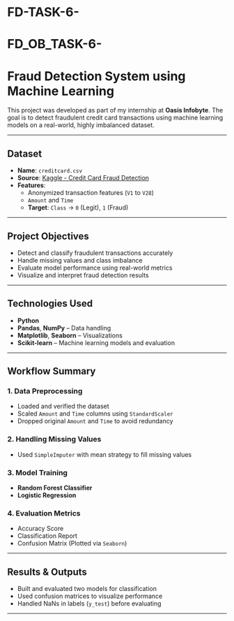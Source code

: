 # FD-TASK-6-
# FD_OB_TASK-6-
# Fraud Detection System using Machine Learning

This project was developed as part of my internship at **Oasis Infobyte**. The goal is to detect fraudulent credit card transactions using machine learning models on a real-world, highly imbalanced dataset.

---

##  Dataset

- **Name**: `creditcard.csv`
- **Source**: [Kaggle - Credit Card Fraud Detection](https://www.kaggle.com/mlg-ulb/creditcardfraud)
- **Features**:
  - Anonymized transaction features (`V1` to `V28`)
  - `Amount` and `Time`
  - **Target**: `Class` → `0` (Legit), `1` (Fraud)

---

##  Project Objectives

- Detect and classify fraudulent transactions accurately
- Handle missing values and class imbalance
- Evaluate model performance using real-world metrics
- Visualize and interpret fraud detection results

---

##  Technologies Used

- **Python**
- **Pandas**, **NumPy** – Data handling
- **Matplotlib**, **Seaborn** – Visualizations
- **Scikit-learn** – Machine learning models and evaluation

---

##  Workflow Summary

### 1. Data Preprocessing
- Loaded and verified the dataset
- Scaled `Amount` and `Time` columns using `StandardScaler`
- Dropped original `Amount` and `Time` to avoid redundancy

### 2. Handling Missing Values
- Used `SimpleImputer` with mean strategy to fill missing values

### 3. Model Training
- **Random Forest Classifier**
- **Logistic Regression**

### 4. Evaluation Metrics
- Accuracy Score
- Classification Report
- Confusion Matrix (Plotted via `Seaborn`)

---

##  Results & Outputs

- Built and evaluated two models for classification
- Used confusion matrices to visualize performance
- Handled NaNs in labels (`y_test`) before evaluating

---

